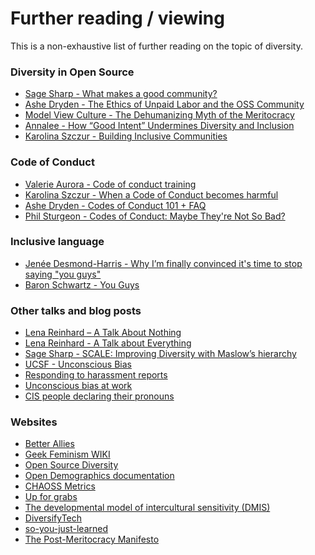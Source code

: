 # Further reading / viewing

This is a non-exhaustive list of further reading on the topic of diversity.

### Diversity in Open Source
- [Sage Sharp - What makes a good community?][4]
- [Ashe Dryden - The Ethics of Unpaid Labor and the OSS Community][7]
- [Model View Culture - The Dehumanizing Myth of the Meritocracy][8]
- [Annalee - How “Good Intent” Undermines Diversity and Inclusion][18]
- [Karolina Szczur - Building Inclusive Communities][11]

### Code of Conduct
- [Valerie Aurora - Code of conduct training][14]
- [Karolina Szczur - When a Code of Conduct becomes harmful][15]
- [Ashe Dryden - Codes of Conduct 101 + FAQ][16]
- [Phil Sturgeon - Codes of Conduct: Maybe They're Not So Bad?][17]

### Inclusive language
- [Jenée Desmond-Harris - Why I’m finally convinced it's time to stop saying "you guys"][12]
- [Baron Schwartz - You Guys][23]

### Other talks and blog posts
- [Lena Reinhard – A Talk About Nothing][1]
- [Lena Reinhard - A Talk about Everything][2]
- [Sage Sharp - SCALE: Improving Diversity with Maslow’s hierarchy][3]
- [UCSF - Unconscious Bias][9]
- [Responding to harassment reports][13]
- [Unconscious bias at work][25]
- [CIS people declaring their pronouns][26]

### Websites
- [Better Allies][5]
- [Geek Feminism WIKI][6]
- [Open Source Diversity][19]
- [Open Demographics documentation][10]
- [CHAOSS Metrics][21]
- [Up for grabs][22]
- [The developmental model of intercultural sensitivity (DMIS)][10]
- [DiversifyTech][24]
- [so-you-just-learned][27]
- [The Post-Meritocracy Manifesto][28]

[1]: https://www.youtube.com/watch?v=D3e3V66TH2Y
[2]: https://www.youtube.com/watch?v=CZx7rYoq1Uw
[3]: https://sage.thesharps.us/2016/01/24/scale-improving-diversity-with-maslows-hierarchy/
[4]: https://sage.thesharps.us/2015/10/06/what-makes-a-good-community/
[5]: https://maleallies.com
[6]: http://geekfeminism.wikia.com/wiki/Geek_Feminism_Wiki
[7]: https://www.ashedryden.com/blog/the-ethics-of-unpaid-labor-and-the-oss-community
[8]: https://modelviewculture.com/pieces/the-dehumanizing-myth-of-the-meritocracy
[9]: https://diversity.ucsf.edu/resources/unconscious-bias
[10]: http://meldye.weebly.com/what-is-dmis.html
[11]: https://speakerdeck.com/fox/building-inclusive-communities
[12]: https://www.vox.com/2015/6/11/8761227/you-guys-sexism-language
[13]: http://geekfeminism.wikia.com/wiki/Conference_anti-harassment/Responding_to_reports
[14]: https://files.frameshiftconsulting.com/codeofconducttraining.pdf
[15]: https://medium.com/@fox/when-a-code-of-conduct-becomes-harmful-1d4e737ff7aa
[16]: https://www.ashedryden.com/blog/codes-of-conduct-101-faq
[17]: https://philsturgeon.uk/2016/09/15/codes-of-conduct-maybe-theyre-not-so-bad/
[18]: https://thebias.com/2017/09/26/how-good-intent-undermines-diversity-and-inclusion
[19]: https://opensourcediversity.org/
[20]: https://drnikki.github.io/open-demographics/
[21]: https://chaoss.community/metrics/
[22]: https://up-for-grabs.net/#/
[23]: https://www.xaprb.com/blog/you-guys/
[24]: https://www.diversifytech.co
[25]: https://rework.withgoogle.com/guides/unbiasing-raise-awareness/steps/watch-unconscious-bias-at-work/
[26]: https://medium.com/@mrsexsmith/dear-cis-people-who-put-your-pronouns-on-your-hello-my-name-is-nametags-78c047ed7af1
[27]: https://github.com/sublimemarch/so-you-just-learned/blob/master/README.md
[28]: https://postmeritocracy.org/
